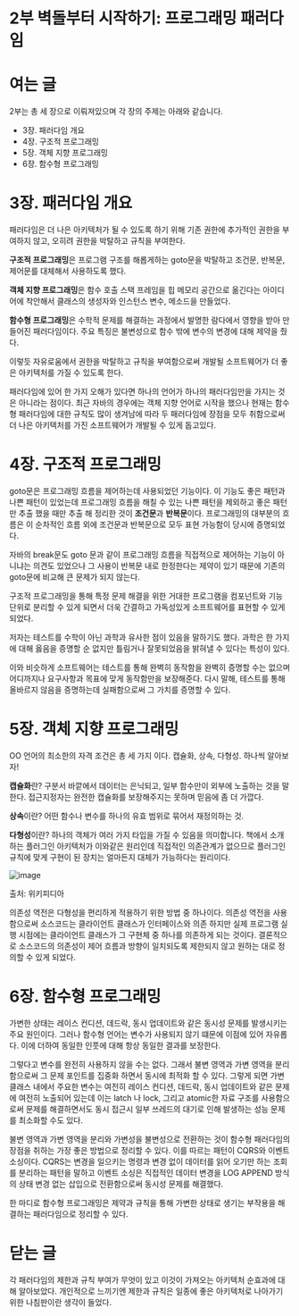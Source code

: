 # 2부 벽돌부터 시작하기: 프로그래밍 패러다임

# 여는 글

2부는 총 세 장으로 이뤄져있으며 각 장의 주제는 아래와 같습니다.

- 3장. 패러다임 개요
- 4장. 구조적 프로그래밍
- 5장. 객체 지향 프로그래밍
- 6장. 함수형 프로그래밍

# 3장. 패러다임 개요

패러다임은 더 나은 아키텍처가 될 수 있도록 하기 위해 기존 권한에 추가적인 권한을 부여하지 않고, 오히려 권한을 박탈하고 규칙을 부여한다.

**구조적 프로그래밍**은 프로그램 구조를 해롭게하는 goto문을 박탈하고 조건문, 반복문, 제어문를 대체해서 사용하도록 했다.

**객체 지향 프로그래밍**은 함수 호출 스택 프레임을 힙 메모리 공간으로 옮긴다는 아이디어에 착안해서 클래스의 생성자와 인스턴스 변수, 메소드을 만들었다. 

**함수형 프로그래밍**은 수학적 문제를 해결하는 과정에서 발명한 람다에서 영향을 받아 만들어진 패러다임이다. 주요 특징은 불변성으로 함수 밖에 변수의 변경에 대해 제약을 줬다.

이렇듯 자유로움에서 권한을 박탈하고 규칙을 부여함으로써 개발될 소프트웨어가 더 좋은 아키텍처를 가질 수 있도록 한다.

패러다임에 있어 한 가지 오해가 있다면 하나의 언어가 하나의 패러다임만을 가지는 것은 아니라는 점이다. 최근 자바의 경우에는 객체 지향 언어로 시작을 했으나 현재는 함수형 패러다임에 대한 규칙도 많이 생겨남에 따라 두 패러다임에 장점을 모두 취함으로써 더 나은 아키텍처를 가진 소프트웨어가 개발될 수 있게 돕고있다.

# 4장. 구조적 프로그래밍

goto문은 프로그래밍 흐름을 제어하는데 사용되었던 기능이다. 이 기능도 좋은 패턴과 나쁜 패턴이 있었는데 프로그래밍 흐름을 해칠 수 있는 나쁜 패턴을 제외하고 좋은 패턴만 추출 했을 때만 추출 해 정리한 것이 **조건문**과 **반복문**이다. 프로그래밍의 대부분의 흐름은 이 순차적인 흐름 외에 조건문과 반복문으로 모두 표현 가능함이 당시에 증명되었다.

자바의 break문도 goto 문과 같이 프로그래밍 흐름을 직접적으로 제어하는 기능이 아니냐는 의견도 있었으나 그 사용이 반복문 내로 한정한다는 제약이 있기 때문에 기존의 goto문에 비교해 큰 문제가 되지 않는다.

구조적 프로그래밍을 통해 특정 문제 해결을 위한 거대한 프로그램을 컴포넌트와 기능 단위로 분리할 수 있게 되면서 더욱 간결하고 가독성있게 소프트웨어를 표현할 수 있게 되었다.

저자는 테스트를 수학이 아닌 과학과 유사한 점이 있음을 말하기도 했다. 과학은 한 가지에 대해 옳음을 증명할 순 없지만 틀림거나 잘못되었음을 밝혀낼 수 있다는 특성이 있다.

이와 비슷하게 소프트웨어는 테스트를 통해 완벽히 동작함을 완벽히 증명할 수는 없으며 어디까지나 요구사항과 목표에 맞게 동작함만을 보장해준다. 다시 말해, 테스트를 통해 올바르지 않음을 증명하는데 실패함으로써 그 가치를 증명할 수 있다.

# 5장. 객체 지향 프로그래밍

OO 언어의 최소한의 자격 조건은 총 세 가지 이다. 캡슐화, 상속, 다형성. 하나씩 알아보자!

**캡슐화**란? 구분서 바깥에서 데이터는 은닉되고, 일부 함수만이 외부에 노출하는 것을 말한다. 접근지정자는 완전한 캡슐화를 보장해주지는 못하며 믿음에 좀 더 가깝다.

**상속**이란? 어떤 함수나 변수를 하나의 유효 범위로 묶어서 재정의하는 것.

**다형성**이란? 하나의 객체가 여러 가지 타입을 가질 수 있음을 의미합니다. 책에서 소개하는 플러그인 아키텍처가 이와같은 원리인데 직접적인 의존관계가 없으므로 플러그인 규칙에 맞게 구현이 된 장치는 얼마든지 대체가 가능하다는 원리이다. 

![image](https://user-images.githubusercontent.com/58139899/147716316-1576e175-c00f-4fca-a2bc-7067317fc6be.png)

출처: 위키피디아

의존성 역전은 다형성을 편리하게 적용하기 위한 방법 중 하나이다.  의존성 역전을 사용함으로써 소스코드는 클라이언트 클래스가 인터페이스와 의존 하지만 실제 프로그램 실행 시점에는 클라이언트 클래스가 그 구현체 중 하나를 의존하게 되는 것이다. 결론적으로 소스코드의 의존성이 제어 흐름과 방향이 일치되도록 제한되지 않고 원하는 대로 정의할 수 있게 되었다.

# 6장. 함수형 프로그래밍

가변한 상태는 레이스 컨디션, 데드락, 동시 업데이트와 같은 동시성 문제를 발생시키는 주요 원인이다. 그러나 함수형 언어는 변수가 사용되지 않기 떄문에 이점에 있어 자유롭다. 이에 더하여 동일한 인풋에 대해 항상 동일한 결과를 보장한다.

그렇다고 변수를 완전히 사용하지 않을 수는 없다. 그래서 불변 영역과 가변 영역을 분리함으로써 그 문제 포인트를 집중화 하면서 동시에 최적화 할 수 있다.  그렇게 되면 가변 클래스 내에서 주요한 변수는 여전히 레이스 컨디션, 데드락, 동시 업데이트와 같은 문제에 여전히 노출되어 있는데 이는 latch 나 lock, 그리고 atomic한 자료 구조를 사용함으로써 문제를 해결하면서도 동시 접근시 일부 쓰레드의 대기로 인해 발생하는 성능 문제를 최소화할 수도 있다.

불변 영역과 가변 영역을 분리와 가변성을 불변성으로 전환하는 것이 함수형 패러다임의 장점을 취하는 가장 좋은 방법으로 정리할 수 있다. 이를 따르는 패턴이 CQRS와 이벤트 소싱이다. CQRS는 변경을 일으키는 명령과 변경 없이 데이터를 읽어 오기만 하는 조회를 분리하는 패턴을 말하고 이벤트 소싱은 직접적인 데이터 변경을 LOG APPEND 방식의 상태 변경 없는 삽입으로 전환함으로써 동시성 문제를 해결했다.

한 마디로 함수형 프로그래밍은 제약과 규칙을 통해 가변한 상태로 생기는 부작용을 해결하는 패러다임으로 정리할 수 있다.

# 닫는 글

각 패러다임의 제한과 규칙 부여가 무엇이 있고 이것이 가져오는 아키텍처 순효과에 대해 알아보았다. 개인적으로 느끼기엔 제한과 규칙은 일종에 좋은 아키텍처로 나아가기 위한 나침판이란 생각이 들었다.
